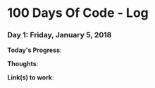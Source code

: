 # 100 Days Of Code - Log

### Day 1: Friday, January 5, 2018

**Today's Progress**: 

**Thoughts**:

**Link(s) to work**:
